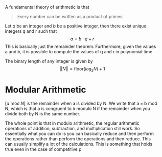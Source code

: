  A fundamental theory of arithmetic is that
 > Every number can be written as a product of primes.

Let $a$ be an integer and $b$ be a positive integer, then there exist unique integers q and r such that 
$$a = b \cdot q + r$$
This is basically just the remainder theorem. Furthermore, given the values a and b, it is possible to compute the values of q and r in polynomial time.

The binary length of any integer is given by
$$||N|| = \text{floor}(log_2 N) + 1$$
# Modular Arithmetic
$[a \text{ mod }N]$  is the remainder when a is divided by N. We write that a = b mod N, which is that a is congruent to b modulo N if the remainder when you divide both by N is the same number.

The whole point is that in modulo arithmetic, the regular arithmetic operations of addition, subtraction, and multiplication still work. So essentially what you can do is you can basically reduce and then perform the operations rather than perform the operations and then reduce. This can usually simplify a lot of the calculations. This is something that holds true even in the case of competitive p


 